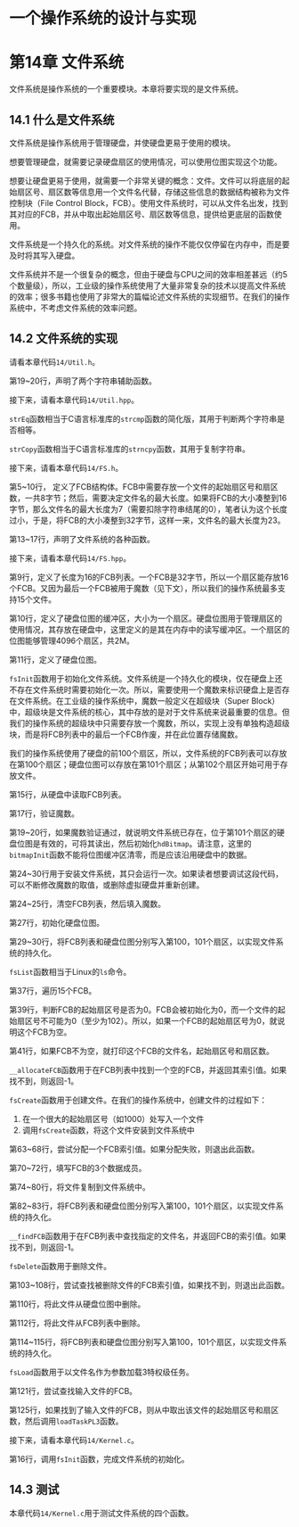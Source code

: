 # 一个操作系统的设计与实现

# 第14章 文件系统

文件系统是操作系统的一个重要模块。本章将要实现的是文件系统。

## 14.1 什么是文件系统

文件系统是操作系统用于管理硬盘，并使硬盘更易于使用的模块。

想要管理硬盘，就需要记录硬盘扇区的使用情况，可以使用位图实现这个功能。

想要让硬盘更易于使用，就需要一个非常关键的概念：文件。文件可以将底层的起始扇区号、扇区数等信息用一个文件名代替，存储这些信息的数据结构被称为文件控制块（File Control Block，FCB）。使用文件系统时，可以从文件名出发，找到其对应的FCB，并从中取出起始扇区号、扇区数等信息，提供给更底层的函数使用。

文件系统是一个持久化的系统。对文件系统的操作不能仅仅停留在内存中，而是要及时将其写入硬盘。

文件系统并不是一个很复杂的概念，但由于硬盘与CPU之间的效率相差甚远（约5个数量级），所以，工业级的操作系统使用了大量非常复杂的技术以提高文件系统的效率；很多书籍也使用了非常大的篇幅论述文件系统的实现细节。在我们的操作系统中，不考虑文件系统的效率问题。

## 14.2 文件系统的实现

请看本章代码`14/Util.h`。

第19\~20行，声明了两个字符串辅助函数。

接下来，请看本章代码`14/Util.hpp`。

`strEq`函数相当于C语言标准库的`strcmp`函数的简化版，其用于判断两个字符串是否相等。

`strCopy`函数相当于C语言标准库的`strncpy`函数，其用于复制字符串。

接下来，请看本章代码`14/FS.h`。

第5\~10行， 定义了FCB结构体。FCB中需要存放一个文件的起始扇区号和扇区数，一共8字节；然后，需要决定文件名的最大长度。如果将FCB的大小凑整到16字节，那么文件名的最大长度为7（需要扣除字符串结尾的0），笔者认为这个长度过小，于是，将FCB的大小凑整到32字节，这样一来，文件名的最大长度为23。

第13\~17行，声明了文件系统的各种函数。

接下来，请看本章代码`14/FS.hpp`。

第9行，定义了长度为16的FCB列表。一个FCB是32字节，所以一个扇区能存放16个FCB。又因为最后一个FCB被用于魔数（见下文），所以我们的操作系统最多支持15个文件。

第10行，定义了硬盘位图的缓冲区，大小为一个扇区。硬盘位图用于管理扇区的使用情况，其存放在硬盘中，这里定义的是其在内存中的读写缓冲区。一个扇区的位图能够管理4096个扇区，共2M。

第11行，定义了硬盘位图。

`fsInit`函数用于初始化文件系统。文件系统是一个持久化的模块，仅在硬盘上还不存在文件系统时需要初始化一次。所以，需要使用一个魔数来标识硬盘上是否存在文件系统。在工业级的操作系统中，魔数一般定义在超级块（Super Block）中，超级块是文件系统的核心，其中存放的是对于文件系统来说最重要的信息。但我们的操作系统的超级块中只需要存放一个魔数，所以，实现上没有单独构造超级块，而是将FCB列表中的最后一个FCB作废，并在此位置存储魔数。

我们的操作系统使用了硬盘的前100个扇区，所以，文件系统的FCB列表可以存放在第100个扇区；硬盘位图可以存放在第101个扇区；从第102个扇区开始可用于存放文件。

第15行，从硬盘中读取FCB列表。

第17行，验证魔数。

第19\~20行，如果魔数验证通过，就说明文件系统已存在，位于第101个扇区的硬盘位图是有效的，可将其读出，然后初始化`hdBitmap`。请注意，这里的`bitmapInit`函数不能将位图缓冲区清零，而是应该沿用硬盘中的数据。

第24\~30行用于安装文件系统，其只会运行一次。如果读者想要调试这段代码，可以不断修改魔数的取值，或删除虚拟硬盘并重新创建。

第24\~25行，清空FCB列表，然后填入魔数。

第27行，初始化硬盘位图。

第29\~30行，将FCB列表和硬盘位图分别写入第100，101个扇区，以实现文件系统的持久化。

`fsList`函数相当于Linux的`ls`命令。

第37行，遍历15个FCB。

第39行，判断FCB的起始扇区号是否为0。FCB会被初始化为0，而一个文件的起始扇区号不可能为0（至少为102）。所以，如果一个FCB的起始扇区号为0，就说明这个FCB为空。

第41行，如果FCB不为空，就打印这个FCB的文件名，起始扇区号和扇区数。

`__allocateFCB`函数用于在FCB列表中找到一个空的FCB，并返回其索引值。如果找不到，则返回-1。

`fsCreate`函数用于创建文件。在我们的操作系统中，创建文件的过程如下：

1. 在一个很大的起始扇区号（如1000）处写入一个文件
2. 调用`fsCreate`函数，将这个文件安装到文件系统中

第63\~68行，尝试分配一个FCB索引值。如果分配失败，则退出此函数。

第70\~72行，填写FCB的3个数据成员。

第74\~80行，将文件复制到文件系统中。

第82\~83行，将FCB列表和硬盘位图分别写入第100，101个扇区，以实现文件系统的持久化。

`__findFCB`函数用于在FCB列表中查找指定的文件名，并返回FCB的索引值。如果找不到，则返回-1。

`fsDelete`函数用于删除文件。

第103\~108行，尝试查找被删除文件的FCB索引值，如果找不到，则退出此函数。

第110行，将此文件从硬盘位图中删除。

第112行，将此文件从FCB列表中删除。

第114\~115行，将FCB列表和硬盘位图分别写入第100，101个扇区，以实现文件系统的持久化。

`fsLoad`函数用于以文件名作为参数加载3特权级任务。

第121行，尝试查找输入文件的FCB。

第125行，如果找到了输入文件的FCB，则从中取出该文件的起始扇区号和扇区数，然后调用`loadTaskPL3`函数。

接下来，请看本章代码`14/Kernel.c`。

第16行，调用`fsInit`函数，完成文件系统的初始化。

## 14.3 测试

本章代码`14/Kernel.c`用于测试文件系统的四个函数。
